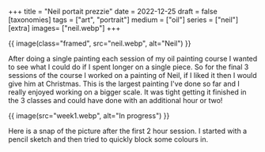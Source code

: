 +++
title = "Neil portait prezzie"
date = 2022-12-25
draft =  false
[taxonomies]
tags = ["art", "portrait"]
medium = ["oil"]
series = ["neil"]
[extra]
images= ["neil.webp"]
+++

{{ image(class="framed", src="neil.webp", alt="Neil") }}

After doing a single painting each session of my oil painting course I wanted to see what I could do if I spent longer on a single piece. So for the final 3 sessions of the course I worked on a painting of Neil, if I liked it then I would give him at Christmas. This is the largest painting I've done so far and I really enjoyed working on a bigger scale. It was tight getting it finished in the 3 classes and could have done with an additional hour or two!

{{ image(src="week1.webp", alt="In progress") }}

Here is a snap of the picture after the first 2 hour session. I started with a pencil sketch and then tried to quickly block some colours in.
